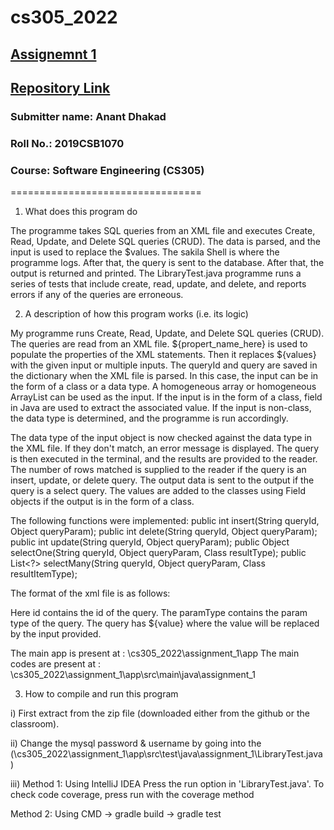 # cs305_2022

## [Assignemnt 1](https://docs.google.com/document/d/1a1Foh7ni-N6KXhkDdST14_hk7sH-3rJJoXfhtxRKcC8/edit)

## [Repository Link](https://github.com/dhakad-anant/cs305_2022)

### Submitter name: Anant Dhakad

### Roll No.: 2019CSB1070

### Course: Software Engineering (CS305)

=================================


1. What does this program do

The programme takes SQL queries from an XML file and executes Create, Read, Update, and Delete SQL queries (CRUD). The data is parsed, and the input is used to replace the $values. The sakila Shell is where the programme logs. After that, the query is sent to the database. After that, the output is returned and printed. The LibraryTest.java programme runs a series of tests that include create, read, update, and delete, and reports errors if any of the queries are erroneous.


2. A description of how this program works (i.e. its logic)

My programme runs Create, Read, Update, and Delete SQL queries (CRUD).
The queries are read from an XML file. ${propert_name_here} is used to populate the properties of the XML statements. Then it replaces ${values} with the given input or multiple inputs. The queryId and query are saved in the dictionary when the XML file is parsed. In this case, the input can be in the form of a class or a data type. A homogeneous array or homogeneous ArrayList can be used as the input. If the input is in the form of a class, field in Java are used to extract the associated value. If the input is non-class, the data type is determined, and the programme is run accordingly.

The data type of the input object is now checked against the data type in the XML file. If they don't match, an error message is displayed.
The query is then executed in the terminal, and the results are provided to the reader. The number of rows matched is supplied to the reader if the query is an insert, update, or delete query. The output data is sent to the output if the query is a select query. The values are added to the classes using Field objects if the output is in the form of a class.

The following functions were implemented:
public int insert(String queryId, Object queryParam);
public int delete(String queryId, Object queryParam);
public int update(String queryId, Object queryParam);
public Object selectOne(String queryId, Object queryParam, Class resultType);
public List<?> selectMany(String queryId, Object queryParam, Class resultItemType);

The format of the xml file is as follows:
<sql id="array_string" paramType="org.foo.Bar">
   <![CDATA[
   INSERT INTO film_actor (actor_id, film_id, last_update) VALUES (${value});
   ]]>
</sql>
Here id contains the id of the query. 
The paramType contains the param type of the query. 
The query has ${value} where the value will be replaced by the input provided.

The main app is present at : \cs305_2022\assignment_1\app
The main codes are present at : \cs305_2022\assignment_1\app\src\main\java\assignment_1


3. How to compile and run this program

i) First extract from the zip file (downloaded either from the github or the classroom).

ii) Change the mysql password & username by going into the (\cs305_2022\assignment_1\app\src\test\java\assignment_1\LibraryTest.java)

iii) 
Method 1: Using IntelliJ IDEA
Press the run option in 'LibraryTest.java'. To check code coverage, press run with the coverage method

Method 2: Using CMD
-> gradle build
-> gradle test

